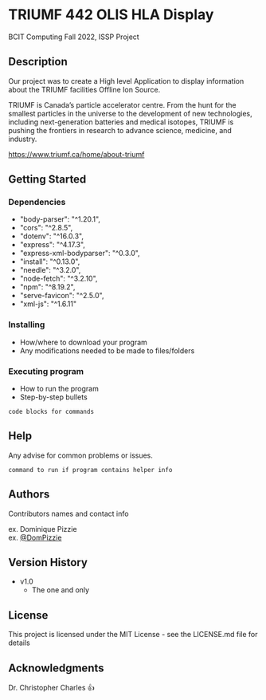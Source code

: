 # TRIUMF 442 OLIS HLA Display

BCIT Computing Fall 2022, ISSP Project

## Description

Our project was to create a High level Application to display information about the TRIUMF facilities Offline Ion Source. 

TRIUMF is Canada’s particle accelerator centre. From the hunt for the smallest particles in the universe to the development of new technologies, including next-generation batteries and medical isotopes, TRIUMF is pushing the frontiers in research to advance science, medicine, and industry.

https://www.triumf.ca/home/about-triumf


## Getting Started

### Dependencies

* "body-parser": "^1.20.1",
* "cors": "^2.8.5",
* "dotenv": "^16.0.3",
* "express": "^4.17.3",
* "express-xml-bodyparser": "^0.3.0",
* "install": "^0.13.0",
* "needle": "^3.2.0",
* "node-fetch": "^3.2.10",
* "npm": "^8.19.2",
* "serve-favicon": "^2.5.0",
* "xml-js": "^1.6.11"

### Installing

* How/where to download your program
* Any modifications needed to be made to files/folders

### Executing program

* How to run the program
* Step-by-step bullets
```
code blocks for commands
```

## Help

Any advise for common problems or issues.
```
command to run if program contains helper info
```

## Authors

Contributors names and contact info

ex. Dominique Pizzie  
ex. [@DomPizzie](https://twitter.com/dompizzie)

## Version History

* v1.0
    * The one and only


## License

This project is licensed under the MIT License - see the LICENSE.md file for details

## Acknowledgments

Dr. Christopher Charles 👍
